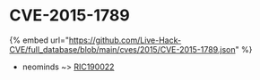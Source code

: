 # CVE-2015-1789
{% embed url="https://github.com/Live-Hack-CVE/full_database/blob/main/cves/2015/CVE-2015-1789.json" %}

* neominds ~> [RIC190022](https://www.alice-snow.ru/2015/database/cve-2015-1789/ric190022-neominds)